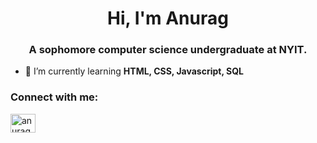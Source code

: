 <h1 align="center">Hi, I'm Anurag</h1>
<h3 align="center">A sophomore computer science undergraduate at NYIT.</h3>

- 🌱 I’m currently learning **HTML, CSS, Javascript, SQL**

<h3 align="left">Connect with me:</h3>
<p align="left">
<a href="https://linkedin.com/in/anuragcar" target="blank"><img align="center" src="https://raw.githubusercontent.com/rahuldkjain/github-profile-readme-generator/master/src/images/icons/Social/linked-in-alt.svg" alt="anuragcar" height="30" width="40" /></a>
</p>
